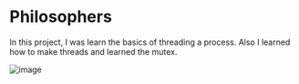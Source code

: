 # Philosophers

In this project, I was learn the basics of threading a process. Also I learned how to make threads and learned the mutex.

![image](https://user-images.githubusercontent.com/71525457/132119005-15d33fbb-98bd-45e2-9375-79c1e43ad0a0.png)


